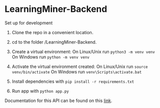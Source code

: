 # LearningMiner-Backend

Set up for development
  1. Clone the repo in a convenient location.
  
  2. cd to the folder /LearningMiner-Backend.
  
  3. Create a virtual environment:
    On Linux/Unix run `python3 -m venv venv`
    On Windows run `python -m venv venv`
    
  4. Activate the virtual environment created:
    On Linux/Unix run `source venv/bin/activate`
    On Windows run `venv\Scripts\activate.bat`
    
  5. Install dependencies with `pip install -r requirements.txt`
  
  6. Run app with `python app.py`

Documentation for this API can be found on this [link](https://github.com/Learning-Miner/LearningMiner-Backend/wiki).
